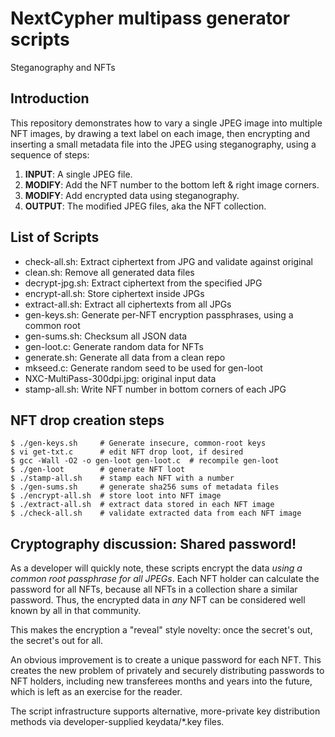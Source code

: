 
# NextCypher multipass generator scripts

Steganography and NFTs

## Introduction

This repository demonstrates how to vary a single JPEG image into multiple
NFT images, by drawing a text label on each image, then encrypting and
inserting a small metadata file into the JPEG using steganography, using
a sequence of steps:

1. **INPUT**: A single JPEG file.
2. **MODIFY**: Add the NFT number to the bottom left & right image corners.
3. **MODIFY**: Add encrypted data using steganography.
4. **OUTPUT**: The modified JPEG files, aka the NFT collection.

## List of Scripts

* check-all.sh: Extract ciphertext from JPG and validate against original
* clean.sh: Remove all generated data files
* decrypt-jpg.sh: Extract ciphertext from the specified JPG
* encrypt-all.sh: Store ciphertext inside JPGs
* extract-all.sh: Extract all ciphertexts from all JPGs
* gen-keys.sh: Generate per-NFT encryption passphrases, using a common root
* gen-sums.sh: Checksum all JSON data
* gen-loot.c: Generate random data for NFTs
* generate.sh: Generate all data from a clean repo
* mkseed.c: Generate random seed to be used for gen-loot
* NXC-MultiPass-300dpi.jpg: original input data
* stamp-all.sh: Write NFT number in bottom corners of each JPG

## NFT drop creation steps

```
$ ./gen-keys.sh		# Generate insecure, common-root keys
$ vi get-txt.c		# edit NFT drop loot, if desired
$ gcc -Wall -O2 -o gen-loot gen-loot.c  # recompile gen-loot
$ ./gen-loot		# generate NFT loot
$ ./stamp-all.sh	# stamp each NFT with a number
$ ./gen-sums.sh		# generate sha256 sums of metadata files
$ ./encrypt-all.sh	# store loot into NFT image
$ ./extract-all.sh	# extract data stored in each NFT image
$ ./check-all.sh	# validate extracted data from each NFT image
```

## Cryptography discussion: Shared password!

As a developer will quickly note, these scripts encrypt the data
*using a common root passphrase for all JPEGs*.  Each NFT holder can
calculate the password for all NFTs, because all NFTs in a collection
share a similar password.  Thus, the encrypted data in *any* NFT can
be considered well known by all in that community.

This makes the encryption a "reveal" style novelty:
once the secret's out, the secret's out for all.

An obvious improvement is to create a unique password for each NFT.
This creates the new problem of privately and securely distributing
passwords to NFT holders, including new transferees months and years
into the future, which is left as an exercise for the reader.

The script infrastructure supports alternative, more-private key
distribution methods via developer-supplied keydata/*.key files.

